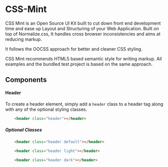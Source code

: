 CSS-Mint
========

CSS Mint is an Open Source UI Kit built to cut down front end development time and ease up Layout and Structuring of your Web Application. Built on top of Normalize.css, It handles cross browser inconsistencies and aims at reducing markup. 

It follows the OOCSS approach for better and cleaner CSS styling.

CSS Mint recommends HTML5 based semantic style for writing markup. All examples and the bundled test project is based on the same approach.

## Components

#### Header

To create a header element, simply add a ``header`` class to a header tag along with any of the optional styling classes.

```html
	<header class="header"></header>
```

##### Optional Classes

```html
	<header class="header default"></header>
```

```html
	<header class="header light"></header>
```

```html
	<header class="header dark"></header>
```